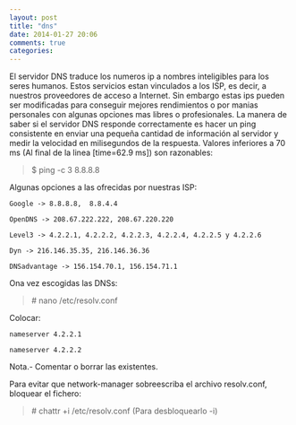 ```yaml
---
layout: post
title: "dns"
date: 2014-01-27 20:06
comments: true
categories: 
---
```

El servidor DNS traduce los numeros ip a nombres inteligibles para los seres humanos. Estos servicios estan vinculados a los ISP, es decir, a nuestros proveedores de acceso a Internet. Sin embargo estas ips pueden ser modificadas para conseguir mejores rendimientos o por manias personales con algunas opciones mas libres o profesionales. La manera de saber si el servidor DNS responde correctamente es hacer un ping consistente en enviar una pequeña cantidad de información al servidor y medir la velocidad en milisegundos de la respuesta. Valores inferiores a 70 ms (Al final de la linea [time=62.9 ms]) son razonables:

>$ ping -c 3 8.8.8.8

Algunas opciones a las ofrecidas por nuestras ISP:

	Google -> 8.8.8.8,	8.8.4.4

	OpenDNS -> 208.67.222.222, 208.67.220.220

	Level3 -> 4.2.2.1, 4.2.2.2, 4.2.2.3, 4.2.2.4, 4.2.2.5 y 4.2.2.6

	Dyn -> 216.146.35.35, 216.146.36.36

	DNSadvantage -> 156.154.70.1, 156.154.71.1

Ona vez escogidas las DNSs:

>\# nano /etc/resolv.conf

Colocar:

	nameserver 4.2.2.1

	nameserver 4.2.2.2

Nota.- Comentar o borrar las existentes.

Para evitar que network-manager sobreescriba el archivo resolv.conf, bloquear el fichero:

>\# chattr +i /etc/resolv.conf (Para desbloquearlo -i)

